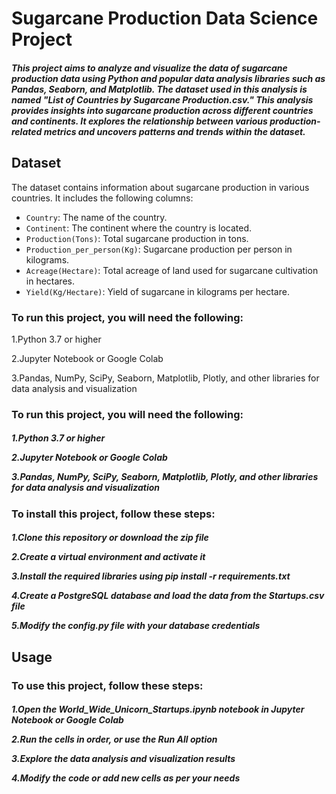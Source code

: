 
**<h1>Sugarcane Production Data Science Project</h1>** 

<h5>This project aims to analyze and visualize the data of sugarcane production data using Python and popular data analysis libraries such as Pandas, Seaborn, and Matplotlib. The dataset used in this analysis is named "List of Countries by Sugarcane Production.csv." This analysis provides insights into sugarcane production across different countries and continents. It explores the relationship between various production-related metrics and uncovers patterns and trends within the dataset.
</h5>

## Dataset

The dataset contains information about sugarcane production in various countries. It includes the following columns:

- `Country`: The name of the country.
- `Continent`: The continent where the country is located.
- `Production(Tons)`: Total sugarcane production in tons.
- `Production_per_person(Kg)`: Sugarcane production per person in kilograms.
- `Acreage(Hectare)`: Total acreage of land used for sugarcane cultivation in hectares.
- `Yield(Kg/Hectare)`: Yield of sugarcane in kilograms per hectare.

### To run this project, you will need the following:

1.Python 3.7 or higher

2.Jupyter Notebook or Google Colab

3.Pandas, NumPy, SciPy, Seaborn, Matplotlib, Plotly, and other libraries for data analysis and visualization

**<h3>To run this project, you will need the following:</h3>**

<h5>
1.Python 3.7 or higher


2.Jupyter Notebook or Google Colab

3.Pandas, NumPy, SciPy, Seaborn, Matplotlib, Plotly, and other libraries for data analysis and visualization</h5>

**<h3>To install this project, follow these steps:</h3>**

<h5>
1.Clone this repository or download the zip file

2.Create a virtual environment and activate it

3.Install the required libraries using pip install -r requirements.txt

4.Create a PostgreSQL database and load the data from the Startups.csv file

5.Modify the config.py file with your database credentials</h5>

**<h2>Usage</h2>**

**<h3>To use this project, follow these steps:</h3>**


<h5>
1.Open the World_Wide_Unicorn_Startups.ipynb notebook in Jupyter Notebook or Google Colab

2.Run the cells in order, or use the Run All option

3.Explore the data analysis and visualization results

4.Modify the code or add new cells as per your needs</h5>
